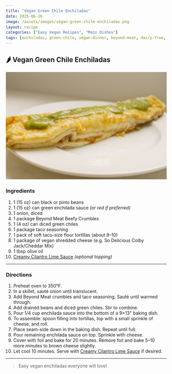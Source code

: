 ```yaml
---
title: "Vegan Green Chile Enchiladas"
date: 2025-06-26
image: /assets/images/vegan-green-chile-enchiladas.png
layout: recipe
categories: ["Easy Vegan Recipes", "Main Dishes"]
tags: [enchiladas, green-chile, vegan-dinner, beyond-meat, dairy-free, mexican-inspired, baked]
---
```


## 🌶️ Vegan Green Chile Enchiladas

![Vegan Green Chile Enchiladas](/assets/images/vegan-green-chile-enchiladas.png)

### Ingredients

1. 1 (15 oz) can black or pinto beans  
2. 1 (15 oz) can green enchilada sauce *(or red if preferred)*  
3. 1 onion, diced  
4. 1 package Beyond Meat Beefy Crumbles  
5. 1 (4 oz) can diced green chiles  
6. 1 package taco seasoning  
7. 1 pack of soft taco-size flour tortillas (about 8–10)  
8. 1 package of vegan shredded cheese (e.g. So Delicious Colby Jack/Cheddar Mix)  
9. 1 tbsp olive oil  
10. [Creamy Cilantro Lime Sauce](#) *(optional topping)*  

---

### Directions

1. Preheat oven to 350°F.  
2. In a skillet, sauté onion until translucent.  
3. Add Beyond Meat crumbles and taco seasoning. Sauté until warmed through.  
4. Add drained beans and diced green chiles. Stir to combine.  
5. Pour 1/4 cup enchilada sauce into the bottom of a 9×13" baking dish.  
6. To assemble: spoon filling into tortillas, top with a small sprinkle of cheese, and roll.  
7. Place seam-side down in the baking dish. Repeat until full.  
8. Pour remaining enchilada sauce on top. Sprinkle with cheese.  
9. Cover with foil and bake for 20 minutes. Remove foil and bake 5–10 more minutes to brown cheese slightly.  
10. Let cool 10 minutes. Serve with [Creamy Cilantro Lime Sauce](/vegan-cilantro-lime-sauce) if desired.

---

> Easy vegan enchiladas everyone will love!

